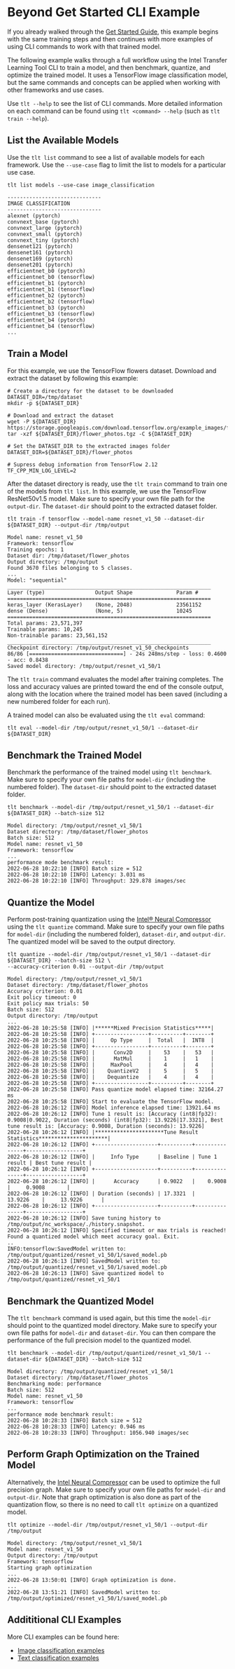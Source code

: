 # Beyond Get Started CLI Example

If you already walked through the [Get Started Guide](/GetStarted.md), this
example begins with the same training steps and then continues with more examples of
using CLI commands to work with that trained model.

The following example walks through a full workflow using the Intel Transfer Learning
Tool CLI to train a model, and then benchmark, quantize, and optimize the
trained model. It uses a TensorFlow image classification model, but the
same commands and concepts can be applied when working with other frameworks
and use cases.

Use `tlt --help` to see the list of CLI commands. More detailed information on
each command can be found using `tlt <command> --help` (such as `tlt train --help`).

## List the Available Models

Use the `tlt list` command to see a list of available models for each framework.
Use the `--use-case` flag to limit the list to models for a particular use case.
```
tlt list models --use-case image_classification
```
```
------------------------------
IMAGE CLASSIFICATION
------------------------------
alexnet (pytorch)
convnext_base (pytorch)
convnext_large (pytorch)
convnext_small (pytorch)
convnext_tiny (pytorch)
densenet121 (pytorch)
densenet161 (pytorch)
densenet169 (pytorch)
densenet201 (pytorch)
efficientnet_b0 (pytorch)
efficientnet_b0 (tensorflow)
efficientnet_b1 (pytorch)
efficientnet_b1 (tensorflow)
efficientnet_b2 (pytorch)
efficientnet_b2 (tensorflow)
efficientnet_b3 (pytorch)
efficientnet_b3 (tensorflow)
efficientnet_b4 (pytorch)
efficientnet_b4 (tensorflow)
...
```

## Train a Model

For this example, we use the TensorFlow flowers dataset. Download and extract
the dataset by following this example:
```
# Create a directory for the dataset to be downloaded
DATASET_DIR=/tmp/dataset
mkdir -p ${DATASET_DIR}

# Download and extract the dataset
wget -P ${DATASET_DIR} https://storage.googleapis.com/download.tensorflow.org/example_images/flower_photos.tgz
tar -xzf ${DATASET_DIR}/flower_photos.tgz -C ${DATASET_DIR}

# Set the DATASET_DIR to the extracted images folder
DATASET_DIR=${DATASET_DIR}/flower_photos

# Supress debug information from TensorFlow 2.12
TF_CPP_MIN_LOG_LEVEL=2
```

After the dataset directory is ready, use the `tlt train` command to train one of the models from
`tlt list`. In this example, we use the TensorFlow ResNet50v1.5 model. Make sure to specify
your own file path for the `output-dir`. The `dataset-dir` should point to the extracted dataset folder.
```
tlt train -f tensorflow --model-name resnet_v1_50 --dataset-dir ${DATASET_DIR} --output-dir /tmp/output
```
```
Model name: resnet_v1_50
Framework: tensorflow
Training epochs: 1
Dataset dir: /tmp/dataset/flower_photos
Output directory: /tmp/output
Found 3670 files belonging to 5 classes.
...
Model: "sequential"
_________________________________________________________________
Layer (type)                Output Shape              Param #
=================================================================
keras_layer (KerasLayer)    (None, 2048)              23561152
dense (Dense)               (None, 5)                 10245
=================================================================
Total params: 23,571,397
Trainable params: 10,245
Non-trainable params: 23,561,152
_________________________________________________________________
Checkpoint directory: /tmp/output/resnet_v1_50_checkpoints
86/86 [==============================] - 24s 248ms/step - loss: 0.4600 - acc: 0.8438
Saved model directory: /tmp/output/resnet_v1_50/1
```

The `tlt train` command evaluates the model after training completes. The loss and
accuracy values are printed toward the end of the console output, along with the
location where the trained model has been saved (including a new numbered folder for
each run).

A trained model can also be evaluated using the `tlt eval` command:
```
tlt eval --model-dir /tmp/output/resnet_v1_50/1 --dataset-dir ${DATASET_DIR}
```

## Benchmark the Trained Model

Benchmark the performance of the trained model using `tlt benchmark`.  Make sure
to specify your own file paths for `model-dir` (including the numbered folder).
The `dataset-dir` should point to the extracted dataset folder.
```
tlt benchmark --model-dir /tmp/output/resnet_v1_50/1 --dataset-dir ${DATASET_DIR} --batch-size 512
```
```
Model directory: /tmp/output/resnet_v1_50/1
Dataset directory: /tmp/dataset/flower_photos
Batch size: 512
Model name: resnet_v1_50
Framework: tensorflow
...
performance mode benchmark result:
2022-06-28 10:22:10 [INFO] Batch size = 512
2022-06-28 10:22:10 [INFO] Latency: 3.031 ms
2022-06-28 10:22:10 [INFO] Throughput: 329.878 images/sec
   ```

## Quantize the Model

Perform post-training quantization using the [Intel® Neural
Compressor](https://intel.github.io/neural-compressor) using the `tlt quantize`
command. Make sure to specify your own file paths for `model-dir` (including the
numbered folder), `dataset-dir`, and `output-dir`.  The quantized model will be
saved to the output directory.
```
tlt quantize --model-dir /tmp/output/resnet_v1_50/1 --dataset-dir ${DATASET_DIR} --batch-size 512 \
--accuracy-criterion 0.01 --output-dir /tmp/output
```
```
Model directory: /tmp/output/resnet_v1_50/1
Dataset directory: /tmp/dataset/flower_photos
Accuracy criterion: 0.01
Exit policy timeout: 0
Exit policy max trials: 50
Batch size: 512
Output directory: /tmp/output
...
2022-06-28 10:25:58 [INFO] |******Mixed Precision Statistics*****|
2022-06-28 10:25:58 [INFO] +-----------------+----------+--------+
2022-06-28 10:25:58 [INFO] |     Op Type     |  Total   |  INT8  |
2022-06-28 10:25:58 [INFO] +-----------------+----------+--------+
2022-06-28 10:25:58 [INFO] |      Conv2D     |    53    |   53   |
2022-06-28 10:25:58 [INFO] |      MatMul     |    1     |   1    |
2022-06-28 10:25:58 [INFO] |     MaxPool     |    4     |   4    |
2022-06-28 10:25:58 [INFO] |    QuantizeV2   |    5     |   5    |
2022-06-28 10:25:58 [INFO] |    Dequantize   |    4     |   4    |
2022-06-28 10:25:58 [INFO] +-----------------+----------+--------+
2022-06-28 10:25:58 [INFO] Pass quantize model elapsed time: 32164.27 ms
2022-06-28 10:25:58 [INFO] Start to evaluate the TensorFlow model.
2022-06-28 10:26:12 [INFO] Model inference elapsed time: 13921.64 ms
2022-06-28 10:26:12 [INFO] Tune 1 result is: [Accuracy (int8|fp32): 0.9008|0.9022, Duration (seconds) (int8|fp32): 13.9226|17.3321], Best tune result is: [Accuracy: 0.9008, Duration (seconds): 13.9226]
2022-06-28 10:26:12 [INFO] |**********************Tune Result Statistics**********************|
2022-06-28 10:26:12 [INFO] +--------------------+----------+---------------+------------------+
2022-06-28 10:26:12 [INFO] |     Info Type      | Baseline | Tune 1 result | Best tune result |
2022-06-28 10:26:12 [INFO] +--------------------+----------+---------------+------------------+
2022-06-28 10:26:12 [INFO] |      Accuracy      | 0.9022   |    0.9008     |     0.9008       |
2022-06-28 10:26:12 [INFO] | Duration (seconds) | 17.3321  |    13.9226    |     13.9226      |
2022-06-28 10:26:12 [INFO] +--------------------+----------+---------------+------------------+
2022-06-28 10:26:12 [INFO] Save tuning history to /tmp/output/nc_workspace/./history.snapshot.
2022-06-28 10:26:12 [INFO] Specified timeout or max trials is reached! Found a quantized model which meet accuracy goal. Exit.
..
INFO:tensorflow:SavedModel written to: /tmp/output/quantized/resnet_v1_50/1/saved_model.pb
2022-06-28 10:26:13 [INFO] SavedModel written to: /tmp/output/quantized/resnet_v1_50/1/saved_model.pb
2022-06-28 10:26:13 [INFO] Save quantized model to /tmp/output/quantized/resnet_v1_50/1
```

## Benchmark the Quantized Model

The `tlt benchmark` command is used again, but this time the `model-dir` should point
to the quantized model directory.
Make sure to specify your own file paths for `model-dir` and `dataset-dir`. You can then compare
the performance of the full precision model to the quantized model.
```
tlt benchmark --model-dir /tmp/output/quantized/resnet_v1_50/1 --dataset-dir ${DATASET_DIR} --batch-size 512
```
```
Model directory: /tmp/output/quantized/resnet_v1_50/1
Dataset directory: /tmp/dataset/flower_photos
Benchmarking mode: performance
Batch size: 512
Model name: resnet_v1_50
Framework: tensorflow
...
performance mode benchmark result:
2022-06-28 10:28:33 [INFO] Batch size = 512
2022-06-28 10:28:33 [INFO] Latency: 0.946 ms
2022-06-28 10:28:33 [INFO] Throughput: 1056.940 images/sec
```

## Perform Graph Optimization on the Trained Model

Alternatively, the [Intel Neural Compressor](https://intel.github.io/neural-compressor) can be used to optimize
the full precision graph. Make sure to specify your own file paths for `model-dir` and `output-dir`.
Note that graph optimization is also done as part of the quantization flow, so there is no need to call
`tlt optimize` on a quantized model.
```
tlt optimize --model-dir /tmp/output/resnet_v1_50/1 --output-dir /tmp/output
```
```
Model directory: /tmp/output/resnet_v1_50/1
Model name: resnet_v1_50
Output directory: /tmp/output
Framework: tensorflow
Starting graph optimization
...
2022-06-28 13:50:01 [INFO] Graph optimization is done.
...
2022-06-28 13:51:21 [INFO] SavedModel written to: /tmp/output/optimized/resnet_v1_50/1/saved_model.pb
```

## Addititional CLI Examples

More CLI examples can be found here:
* [Image classification examples](/examples/cli/image_classification.md)
* [Text classification examples](/examples/cli/text_classification.md)

